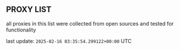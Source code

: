 ## PROXY LIST

all proxies in this list were collected from open sources and tested for functionality

last update: `2025-02-16 03:35:54.299122+00:00` UTC
